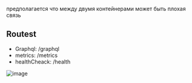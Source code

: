 предполагается что между двумя контейнерами может быть плохая связь

## Routest
 - Graphql: /graphql
 - metrics: /metrics
 - healthCheack: /health

![image](https://user-images.githubusercontent.com/53140509/231523173-f18ff7ab-e35a-467e-9072-9f8987dec06c.png)
